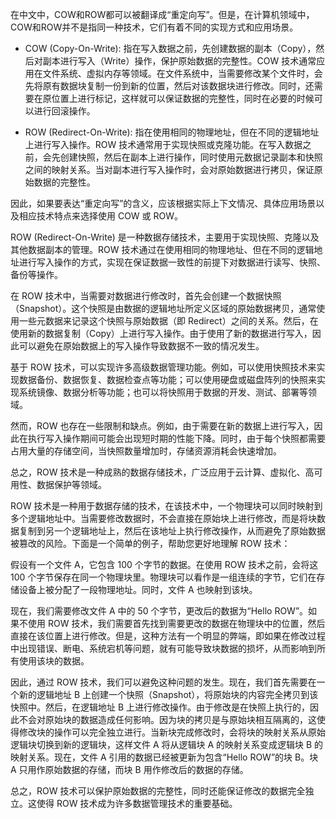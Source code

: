 在中文中，COW和ROW都可以被翻译成“重定向写”。但是，在计算机领域中，COW和ROW并不是指同一种技术，它们有着不同的实现方式和应用场景。

- COW (Copy-On-Write): 指在写入数据之前，先创建数据的副本（Copy），然后对副本进行写入（Write）操作，保护原始数据的完整性。COW 技术通常应用在文件系统、虚拟内存等领域。在文件系统中，当需要修改某个文件时，会先将原有数据块复制一份到新的位置，然后对该数据块进行修改。同时，还需要在原位置上进行标记，这样就可以保证数据的完整性，同时在必要的时候可以进行回滚操作。

- ROW (Redirect-On-Write): 指在使用相同的物理地址，但在不同的逻辑地址上进行写入操作。ROW 技术通常用于实现快照或克隆功能。在写入数据之前，会先创建快照，然后在副本上进行操作，同时使用元数据记录副本和快照之间的映射关系。当对副本进行写入操作时，会对原始数据进行拷贝，保证原始数据的完整性。

因此，如果要表达“重定向写”的含义，应该根据实际上下文情况、具体应用场景以及相应技术特点来选择使用 COW 或 ROW。

ROW (Redirect-On-Write) 是一种数据存储技术，主要用于实现快照、克隆以及其他数据副本的管理。ROW 技术通过在使用相同的物理地址、但在不同的逻辑地址进行写入操作的方式，实现在保证数据一致性的前提下对数据进行读写、快照、备份等操作。

在 ROW 技术中，当需要对数据进行修改时，首先会创建一个数据快照（Snapshot）。这个快照是由数据的逻辑地址所定义区域的原始数据拷贝，通常使用一些元数据来记录这个快照与原始数据（即 Redirect）之间的关系。然后，在使用新的数据复制（Copy）上进行写入操作。由于使用了新的数据进行写入，因此可以避免在原始数据上的写入操作导致数据不一致的情况发生。

基于 ROW 技术，可以实现许多高级数据管理功能。例如，可以使用快照技术来实现数据备份、数据恢复、数据检查点等功能；可以使用硬盘或磁盘阵列的快照来实现系统镜像、数据分析等功能；也可以将快照用于数据的开发、测试、部署等领域。

然而，ROW 也存在一些限制和缺点。例如，由于需要在新的数据上进行写入，因此在执行写入操作期间可能会出现短时期的性能下降。同时，由于每个快照都需要占用大量的存储空间，当快照数量增加时，存储资源消耗会快速增加。

总之，ROW 技术是一种成熟的数据存储技术，广泛应用于云计算、虚拟化、高可用性、数据保护等领域。

ROW 技术是一种用于数据存储的技术，在该技术中，一个物理块可以同时映射到多个逻辑地址中。当需要修改数据时，不会直接在原始块上进行修改，而是将块数据复制到另一个逻辑地址上，然后在该地址上执行修改操作，从而避免了原始数据被篡改的风险。下面是一个简单的例子，帮助您更好地理解 ROW 技术：

假设有一个文件 A，它包含 100 个字节的数据。在使用 ROW 技术之前，会将这 100 个字节保存在同一个物理块里。物理块可以看作是一组连续的字节，它们在存储设备上被分配了一段物理地址。同时，文件 A 也映射到该块。

现在，我们需要修改文件 A 中的 50 个字节，更改后的数据为“Hello ROW”。如果不使用 ROW 技术，我们需要首先找到需要更改的数据在物理块中的位置，然后直接在该位置上进行修改。但是，这种方法有一个明显的弊端，即如果在修改过程中出现错误、断电、系统宕机等问题，就有可能导致块数据的损坏，从而影响到所有使用该块的数据。

因此，通过 ROW 技术，我们可以避免这种问题的发生。现在，我们首先需要在一个新的逻辑地址 B 上创建一个快照（Snapshot），将原始块的内容完全拷贝到该快照中。然后，在逻辑地址 B 上进行修改操作。由于修改是在快照上执行的，因此不会对原始块的数据造成任何影响。因为块的拷贝是与原始块相互隔离的，这使得修改块的操作可以完全独立进行。当新块完成修改时，会将块的映射关系从原始逻辑块切换到新的逻辑块，这样文件 A 将从逻辑块 A 的映射关系变成逻辑块 B 的映射关系。现在，文件 A 引用的数据已经被更新为包含“Hello ROW”的块 B。块 A 只用作原始数据的存储，而块 B 用作修改后的数据的存储。

总之，ROW 技术可以保护原始数据的完整性，同时还能保证修改的数据完全独立。这使得 ROW 技术成为许多数据管理技术的重要基础。